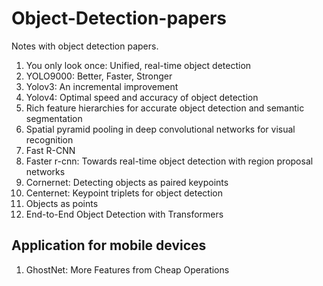 # Object-Detection-papers
Notes with object detection papers.

1. You only look once: Unified, real-time object detection
2. YOLO9000: Better, Faster, Stronger 
3. Yolov3: An incremental improvement
4. Yolov4: Optimal speed and accuracy of object detection
5. Rich feature hierarchies for accurate object detection and semantic segmentation
6. Spatial pyramid pooling in deep convolutional networks for visual recognition
7. Fast R-CNN
8. Faster r-cnn: Towards real-time object detection with region proposal networks
9. Cornernet: Detecting objects as paired keypoints
10. Centernet: Keypoint triplets for object detection
11. Objects as points
12. End-to-End Object Detection with Transformers


## Application for mobile devices
1. GhostNet: More Features from Cheap Operations
